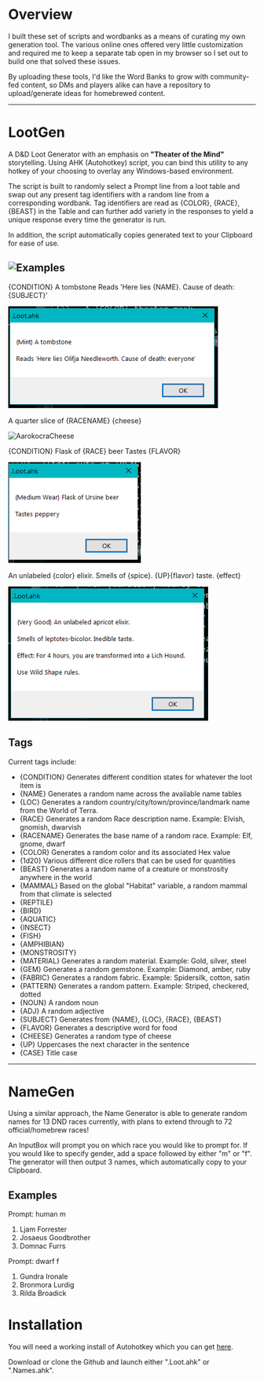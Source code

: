 # Overview

I built these set of scripts and wordbanks as a means of curating my own generation tool. The various online ones offered very little customization and required me to keep a separate tab open in my browser so I set out to build one that solved these issues.

By uploading these tools, I'd like the Word Banks to grow with community-fed content, so DMs and players alike can have a repository to upload/generate ideas for homebrewed content.


--------------------------------------------------------------------------------------------------------------


# LootGen
A D&D Loot Generator with an emphasis on **"Theater of the Mind"** storytelling. Using AHK (Autohotkey) script, you can bind this utility to any hotkey of your choosing to overlay any Windows-based environment.

The script is built to randomly select a Prompt line from a loot table and swap out any present tag identifiers with a random line from a corresponding wordbank. Tag identifiers are read as {COLOR}, {RACE}, {BEAST} in the Table and can further add variety in the responses to yield a unique response every time the generator is run.

In addition, the script automatically copies generated text to your Clipboard for ease of use.

## ![Examples](https://github.com/abbeyroad7/TOHP-DNDgen/tree/main/Loot/.Screenshots)
{CONDITION} A tombstone  Reads 'Here lies {NAME}. Cause of death: {SUBJECT}'

![DeathByEveryone](https://github.com/abbeyroad7/TOHP-D-Dgen/blob/main/Loot/.Screenshots/DeathbyEveryone.png)

A quarter slice of {RACENAME} {cheese}

![AarokocraCheese](https://github.com/abbeyroad7/TOHP-DNDgen/blob/main/Loot/.Screenshots/AarokocraCheese.png)

{CONDITION} Flask of {RACE} beer  Tastes {FLAVOR}

![UrsineBeer](https://github.com/abbeyroad7/TOHP-D-Dgen/blob/main/Loot/.Screenshots/UrsineBeer.png)

An unlabeled {color} elixir. Smells of {spice}. {UP}{flavor} taste.	{effect}

![WildshapeElixir](https://github.com/abbeyroad7/TOHP-DNDgen/blob/main/Loot/.Screenshots/WildshapeElixir.png)

## Tags

Current tags include:
- {CONDITION} Generates different condition states for whatever the loot item is
- {NAME} Generates a random name across the available name tables
- {LOC} Generates a random country/city/town/province/landmark name from the World of Terra.
- {RACE} Generates a random Race description name. Example: Elvish, gnomish, dwarvish
- {RACENAME} Generates the base name of a random race. Example: Elf, gnome, dwarf
- {COLOR} Generates a random color and its associated Hex value
- {1d20} Various different dice rollers that can be used for quantities
- {BEAST} Generates a random name of a creature or monstrosity anywhere in the world
- {MAMMAL} Based on the global "Habitat" variable, a random mammal from that climate is selected
- {REPTILE}
- {BIRD}
- {AQUATIC}
- {INSECT}
- {FISH}
- {AMPHIBIAN}
- {MONSTROSITY}
- {MATERIAL} Generates a random material. Example: Gold, silver, steel
- {GEM} Generates a random gemstone. Example: Diamond, amber, ruby
- {FABRIC} Generates a random fabric. Example: Spidersilk, cotton, satin
- {PATTERN} Generates a random pattern. Example: Striped, checkered, dotted
- {NOUN} A random noun
- {ADJ} A random adjective
- {SUBJECT} Generates from {NAME}, {LOC}, {RACE}, {BEAST}
- {FLAVOR} Generates a descriptive word for food
- {CHEESE} Generates a random type of cheese
- {UP} Uppercases the next character in the sentence
- {CASE} Title case

--------------------------------------------------------------------------------------------------------------

# NameGen
Using a similar approach, the Name Generator is able to generate random names for 13 DND races currently, with plans to extend through to 72 official/homebrew races!

An InputBox will prompt you on which race you would like to prompt for. If you would like to specify gender, add a space followed by either "m" or "f". The generator will then output 3 names, which automatically copy to your Clipboard.

## Examples
Prompt: human m
1. Ljam Forrester
2. Josaeus Goodbrother
3. Domnac Furrs

Prompt: dwarf f
1. Gundra Ironale
2. Bronmora Lurdig
3. Rilda Broadick

# Installation
You will need a working install of Autohotkey which you can get [here](https://www.autohotkey.com/).

Download or clone the Github and launch either ".Loot.ahk" or ".Names.ahk".
